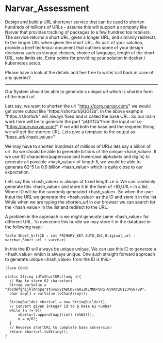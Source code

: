 # Narvar_Assessment
Design and build a URL shortener service that can be used to shorten hundreds of millions of URLs - assume this will support a company like Narvar that provides tracking of packages to a few hundred top retailers. The service returns a short URL, given a longer URL; and similarly redirects to the longer URL when given the short URL. As part of your solution, provide a brief technical document that outlines some of your design decisions such as storage choices, choice of language, length of the short URL, rate limits etc. Extra points for providing your solution in docker / kubernetes setup.

Please have a look at the details and feel free to write/ call back in case of any queries?

-------------------------------------------------------------------------------------------------------------------------------------------------------------------

Our System should be able to generate a unique url which is shorten form of the input url.

Lets say, we want to shorten the url "https://corp.narvar.com/" we would get some output like "https://shorturl/pQG12a".
In the above example "https://shorturl/" will always fixed and is called the base URL. So our main work here will be to generate the part "pQG12a"from the           input url i.e "https://corp.narvar.com/".
If we add both the base and the required String we will get the shorten URL. Lets give a template to the output as "base_url/<hash_value>"

We may have to shorten hundreds of millions of URLs lets say a billion of url. So we should be able to generate billions of the unique <hash_value>. If we use
62 characters(uppercase and lowercase alphabets and digits) to generate all possible <hash_value> of length 5, we would be able to generate 62^5 i.e 0.9 billion <hash_value> which is quite close to our expectation. 

Lets say this <hash_value> is always of fixed length i.e 5. We can randomly generate this <hash_value> and store it in the form of <ID,URL> in a list. Where ID will be the randomly generated <hash_value>. So when the user input the URL we generate the <hash_value> as the ID and store it in the list. While when we are typing the shorten_url in our browser we can search for the <hash_value> in the list and redirect to the URL.

A problem in the approach is we might generate same <hash_value> for different URL.
To overcome this hurdle we may store it in the database in the following way:-

```
Table Short_Url(ID : int PRIMARY_KEY AUTO_INC,Original_url : varchar,Short_url : varchar)
```
In this the ID will always be unique unique. We can use this ID to generate a <hash_value> which is always unique.
One such straight forward approach to generate unique <hash_value> from the ID is this:-
```
(Java Code)

static String idToShortURL(long n){
  // Map to store 62 characters
  String varValue = "abcdefghijklmnopqrstuvwxyzABCDEFGHIJKLMNOPQRSTUVWXYZ0123456789";
  char map[] = varValue.toCharArray();

  StringBuilder shorturl = new StringBuilder();
  // Convert given integer id to a base 62 number
  while (n != 0){
      shorturl.append(map[(int) (n%62)]);
      n = n/62;
  }
  // Reverse shortURL to complete base conversion
  return shorturl.toString();
}
```

